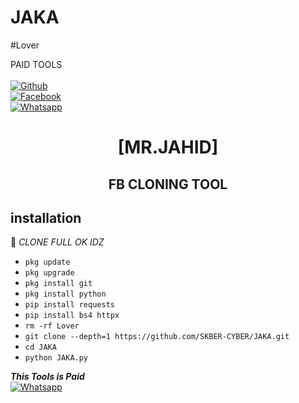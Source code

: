 # JAKA


#Lover

PAID TOOLS
<b></b> </br> <br>[![Github](https://img.shields.io/badge/Github-SKBER-CYBER-dimgray?style=flat-square&logo=github)](https://github.com/SKBER-CYBER)<br> [![Facebook](https://img.shields.io/badge/Facebook-SKBER-CYBER-blue?style=flat-square&logo=facebook)](https://www.facebook.com/profile.php?id=100086415663015)<br> [![Whatsapp](https://img.shields.io/badge/Whatsapp-JAHID-deepgreen?style=flat-square&logo=whatsapp)](https://wa.me/+8801917466867)



<h1 align="center"> [MR.JAHID]</h1>

<h2 align="center">  FB CLONING TOOL </h2>


## <b>installation</b>

🔰 _CLONE FULL OK IDZ_


- `pkg update`
- `pkg upgrade`
- `pkg install git`
- `pkg install python`
- `pip install requests`
- `pip install bs4 httpx`
- `rm -rf Lover`
- `git clone --depth=1 https://github.com/SKBER-CYBER/JAKA.git`
- `cd JAKA`
- `python JAKA.py`



 ___This Tools is Paid___</br>
 [![Whatsapp](https://img.shields.io/badge/Whatsapp-JAHID-deepgreen?style=flat-square&logo=whatsapp)](https://wa.me/+8801917466867)
